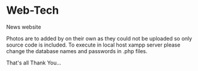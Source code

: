 # Web-Tech

News website 

Photos are to added by on their own as they could not be uploaded so only source code is included.
To execute in local host xampp server please change the database names and passwords in .php files.

That's all Thank You... 
